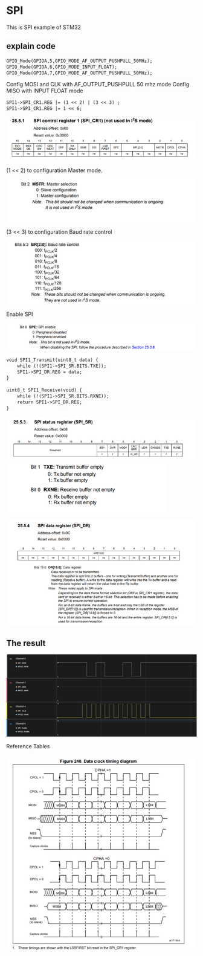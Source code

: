 # SPI
This is SPI example of STM32

## explain code 

	GPIO_Mode(GPIOA,5,GPIO_MODE_AF_OUTPUT_PUSHPULL_50MHz);
	GPIO_Mode(GPIOA,6,GPIO_MODE_INPUT_FLOAT);
	GPIO_Mode(GPIOA,7,GPIO_MODE_AF_OUTPUT_PUSHPULL_50MHz);

Config MOSI and CLK with AF_OUTPUT_PUSHPULL 50 mhz mode
Config MISO with INPUT FLOAT mode

	SPI1->SPI_CR1.REG |= (1 << 2) | (3 << 3) ;
	SPI1->SPI_CR1.REG |= 1 << 6;

![alt text](image-1.png)

(1 << 2) to configuration Master mode.

![alt text](image-2.png)

(3 << 3) to configuration Baud rate control

![alt text](image-4.png)

Enable SPI

![alt text](image-3.png)


    void SPI1_Transmit(uint8_t data) {
        while (!(SPI1->SPI_SR.BITS.TXE));
        SPI1->SPI_DR.REG = data;
    }

    uint8_t SPI1_Receive(void) {
        while (!(SPI1->SPI_SR.BITS.RXNE));
        return SPI1->SPI_DR.REG;
    }

![alt text](image-6.png)
![alt text](image-7.png)

![alt text](image-8.png)

## The result

![alt text](image.png)

Reference Tables

![alt text](image-5.png)

